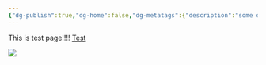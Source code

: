 ```yaml
---
{"dg-publish":true,"dg-home":false,"dg-metatags":{"description":"some description","og:title":"This is test page","og:image":"https://raw.githubusercontent.com/konnta0/blog2/refs/heads/main/konnta0.jpg","twitter:card":"summary","twitter:title":"This is test page","twitter:image":"https://raw.githubusercontent.com/konnta0/blog2/refs/heads/main/konnta0.jpg","twitter:site":"@konnta0"},"permalink":"/engineering/test/","metatags":{"description":"some description","og:title":"This is test page","og:image":"https://raw.githubusercontent.com/konnta0/blog2/refs/heads/main/konnta0.jpg","twitter:card":"summary","twitter:title":"This is test page","twitter:image":"https://raw.githubusercontent.com/konnta0/blog2/refs/heads/main/konnta0.jpg","twitter:site":"@konnta0"},"dgPassFrontmatter":true,"created":"2024-12-18T01:07:03.548+09:00"}
---
```


This is test page!!!!
[Test](Test.md)

![](/img/user/Engineering/Test.png)
